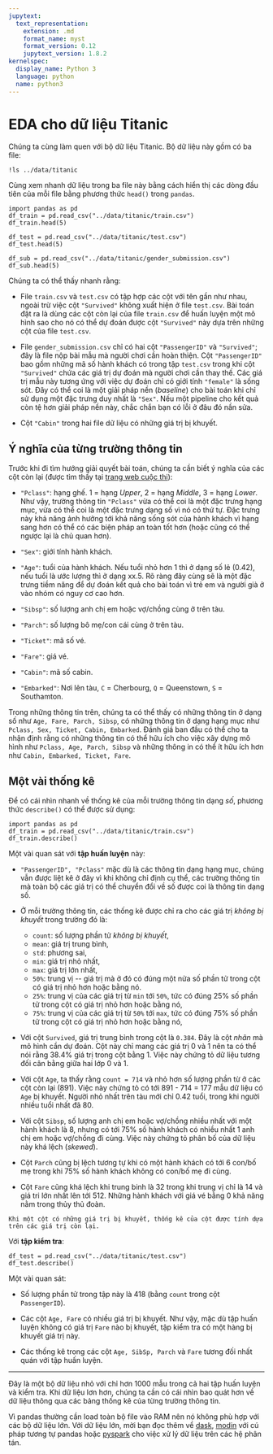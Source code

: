 ```yaml
---
jupytext:
  text_representation:
    extension: .md
    format_name: myst
    format_version: 0.12
    jupytext_version: 1.8.2
kernelspec:
  display_name: Python 3
  language: python
  name: python3
---
```


# EDA cho dữ liệu Titanic

Chúng ta cùng làm quen với bộ dữ liệu Titanic.
Bộ dữ liệu này gồm có ba file:

```{code-cell} ipython3
!ls ../data/titanic
```

Cùng xem nhanh dữ liệu trong ba file này bằng cách hiển thị các dòng đầu tiên của mỗi file bằng phương thức `head()` trong `pandas`.

```{code-cell} ipython3
import pandas as pd
df_train = pd.read_csv("../data/titanic/train.csv")
df_train.head(5)
```

```{code-cell} ipython3
df_test = pd.read_csv("../data/titanic/test.csv")
df_test.head(5)
```

```{code-cell} ipython3
df_sub = pd.read_csv("../data/titanic/gender_submission.csv")
df_sub.head(5)
```

Chúng ta có thể thấy nhanh rằng:

* File `train.csv` và `test.csv` có tập hợp các cột với tên gần như nhau, ngoài trừ việc cột `"Survived"` không xuất hiện ở file `test.csv`. Bài toán đặt ra là dùng các cột còn lại của file `train.csv` để huấn luyện một mô hình sao cho nó có thể dự đoán được cột `"Survived"` này dựa trên những cột của file `test.csv`.

* File `gender_submission.csv` chỉ có hai cột `"PassengerID"` và `"Survived"`; đây là file nộp bài mẫu mà người chơi cần hoàn thiện. Cột `"PassengerID"` bao gồm những mã số hành khách có trong tập `test.csv` trong khi cột `"Survived"` chứa các giá trị dự đoán mà người chơi cần thay thế. Các giá trị mẫu này tương ứng với việc dự đoán chỉ có giới tính `"female"` là sống sót. Đây có thể coi là một giải pháp nền (_baseline_) cho bài toán khi chỉ sử dụng một đặc trưng duy nhất là `"Sex"`. Nếu một pipeline cho kết quả còn tệ hơn giải pháp nền này, chắc chắn bạn có lỗi ở đâu đó nần sửa.

* Cột `"Cabin"` trong hai file dữ liệu có những giá trị bị khuyết.

## Ý nghĩa của từng trường thông tin

Trước khi đi tìm hướng giải quyết bài toán, chúng ta cần biết ý nghĩa của các cột còn lại (được tìm thấy tại [trang web cuộc thi](https://www.kaggle.com/c/titanic/data)):

* `"Pclass"`: hạng ghế. 1 = hạng _Upper_, 2 = hạng _Middle_, 3 = hạng _Lower_. Như vậy, trường thông tin `"Pclass"` vừa có thể coi là một đặc trưng hạng mục, vừa có thể coi là một đặc trưng dạng số vì nó có thứ tự. Đặc trưng này khả năng ảnh hưởng tới khả năng sống sót của hành khách vì hạng sang hơn có thể có các biện pháp an toàn tốt hơn (hoặc cũng có thể ngược lại là chủ quan hơn).

* `"Sex"`: giới tính hành khách.

* `"Age"`: tuổi của hành khách. Nếu tuổi nhỏ hơn 1 thì ở dạng số lẻ (0.42), nếu tuổi là ước lượng thì ở dạng xx.5. Rõ ràng đây cùng sẽ là một đặc trưng tiềm năng để dự đoán kết quả cho bài toán vì trẻ em và người già ở vào nhóm có nguy cơ cao hơn.

* `"Sibsp"`: số lượng anh chị em hoặc vợ/chồng cùng ở trên tàu.

* `"Parch"`: số lượng bô mẹ/con cái cùng ở trên tàu.

* `"Ticket"`: mã số vé.

* `"Fare"`: giá vé.

* `"Cabin"`: mã số cabin.

* `"Embarked"`: Nơi lên tàu, `C` = Cherbourg, `Q` = Queenstown, `S` = Southamton. 

Trong những thông tin trên, chúng ta có thể thấy có những thông tin ở dạng số như `Age, Fare, Parch, Sibsp`, có những thông tin ở dạng hạng mục như `Pclass, Sex, Ticket, Cabin, Embarked`. Đánh giá ban đầu có thể cho ta nhận định rằng có những thông tin có thể hữu ích cho việc xây dựng mô hình như `Pclass, Age, Parch, Sibsp` và những thông in có thể ít hữu ích hơn như `Cabin, Embarked, Ticket, Fare`.

## Một vài thống kê

Để có cái nhìn nhanh về thống kê của mỗi trường thông tin dạng *số*, phương thức `describe()` có thể được sử dụng:

```{code-cell} ipython3
import pandas as pd
df_train = pd.read_csv("../data/titanic/train.csv")
df_train.describe()
```

Một vài quan sát với **tập huấn luyện** này:

* `"PassengerID", "Pclass"` mặc dù là các thông tin dạng hạng mục, chúng vẫn được liệt kê ở đây vì khi không chỉ định cụ thể, các trường thông tin mà toàn bộ các giá trị có thể chuyển đổi về số được coi là thông tin dạng số.

* Ở mỗi trường thông tin, các thống kê được chỉ ra cho các giá trị _không bị khuyết_ trong trường đó là:
    * `count`: số lượng phần tử _không bị khuyết_,
    * `mean`: giá trị trung bình,
    * `std`: phương sai,
    * `min`: giá trị nhỏ nhất,
    * `max`: giá trị lớn nhất,
    * `50%`: trung vị -- giá trị mà ở đó có đúng một nửa số phần tử trong cột có giá trị nhỏ hơn hoặc bằng nó.
    * `25%`: trung vị của các giá trị từ `min` tới `50%`, tức có đúng 25% số phần tử trong cột có giá trị nhỏ hơn hoặc bằng nó,
    * `75%`: trung vị của các giá trị từ `50%` tới `max`, tức có đúng 75% số phần tử trong cột có giá trị nhỏ hơn hoặc bằng nó,
    
* Với cột `Survived`, giá trị trung bình trong cột là `0.384`. Đây là cột _nhãn_ mà mô hình cần dự đoán. Cột này chỉ mang các giá trị 0 và 1 nên ta có thể nói rằng 38.4% giá trị trong cột bằng 1. Việc này chứng tỏ dữ liệu tương đối cân bằng giữa hai lớp 0 và 1.

* Với cột `Age`, ta thấy rằng `count = 714` và nhỏ hơn số lượng phần từ ở các cột còn lại (891). Việc này chứng tỏ có tới 891 - 714 = 177 mẫu dữ liệu có `Age` bị khuyết. Người nhỏ nhất trên tàu mới chỉ 0.42 tuổi, trong khi người nhiều tuổi nhất đã 80.

* Với cột `Sibsp`, số lượng anh chị em hoặc vợ/chồng nhiều nhất với một hành khách là 8, nhưng có tới 75% số hành khách có nhiều nhất 1 anh chị em hoặc vợ/chồng đi cùng. Việc này chứng tỏ phân bố của dữ liệu này khá lệch (_skewed_).

* Cột `Parch` cũng bị lệch tương tự khi có một hành khách có tới 6 con/bố mẹ trong khi 75% số hành khách không có con/bố mẹ đi cùng.

* Cột `Fare` cũng khá lệch khi trung binh là 32 trong khi trung vị chỉ là 14 và giá tri lớn nhất lên tới 512. Những hành khách với giá vé bằng 0 khả năng nằm trong thủy thủ đoàn.

```{note}
Khi một cột có những giá trị bị khuyết, thống kê của cột được tính dựa trên các giá trị còn lại.
```

Với **tập kiểm tra**:

```{code-cell} ipython3
df_test = pd.read_csv("../data/titanic/test.csv")
df_test.describe()
```

Một vài quan sát:

* Số lượng phần tử trong tập này là 418 (bằng `count` trong cột `PassengerID`).

* Các cột `Age, Fare` có nhiều giá trị bị khuyết. Như vậy, mặc dù tập huấn luyện không có giá trị `Fare` nào bị khuyết, tập kiểm tra có một hàng bị khuyết giá trị này.

* Các thống kê trong các cột `Age, SibSp, Parch` và `Fare` tương đối nhất quán với tập huấn luyện.

-------------

Đây là một bộ dữ liệu nhỏ với chỉ hơn 1000 mẫu trong cả hai tập huấn luyện và kiểm tra.
Khi dữ liệu lơn hơn, chúng ta cần có cái nhìn bao quát hơn về dữ liệu thông qua các bảng thống kê của từng trường thông tin.


Vì pandas thường cần load toàn bộ file vào RAM nên nó không phù hợp với các bộ dữ liệu lớn.
Với dữ liệu lớn, mời bạn đọc thêm về [dask](https://dask.org/), [modin](https://modin.readthedocs.io/en/latest/) với cú pháp tương tự pandas hoặc [pyspark](https://spark.apache.org/docs/latest/api/python/) cho việc xử lý dữ liệu trên các hệ phân tán.

